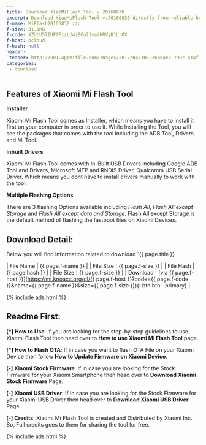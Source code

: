 ```yaml
---
title: Download XiaoMiFlash Tool v.20160830
excerpt: Download XiaoMiFlash Tool v.20160830 directly from reliable host
f-name: MiFlash20160830.zip
f-size: 31.1MB
f-code: XZUbU57ZUFfFzzL14j8Cn21saiHRVyK1Lr0X
f-host: pcloud
f-hash: null
header:
 teaser: http://u01.appmifile.com/images/2017/04/10/226b6ae2-790c-41af-8594-8def2e24e7d7.jpg
categories:
 - download
---
```


## Features of Xiaomi Mi Flash Tool

<strong>Installer</strong>

Xiaomi Mi Flash Tool comes as Installer, which means you have to install it first on your computer in order to use it. While Installing the Tool, you will see the packages that comes with the tool including the ADB Tool, Drivers and Mi Tool.

**Inbuilt Drivers**

Xiaomi Mi Flash Tool comes with In-Built USB Drivers including Google ADB Tool and Drivers, Microsoft MTP and RNDIS Driver, Qualcomm USB Serial Driver. Which means you dont have to install drivers manually to work with the tool.

**Multiple Flashing Options**

There are 3 flashing Options available including _Flash All_, _Flash All except Storage_ and _Flash All except data and Storage_. Flash All except Storage is the default method of flashing the fastboot files on Xiaomi Devices.

## Download Detail:

Below you will find information related to download `{{ page.title }}

| File Name | {{ page.f-name }} |
| File Size | {{ page.f-size }} |
| File Hash | {{ page.hash }} |
| File Size | {{ page.f-size }} |
| Download | [via {{ page.f-host }}](https://mi.knoacc.org/dl/{{ page.f-host }}?code={{ page.f-code }}&amp;name={{ page.f-name }}&amp;size={{ page.f-size }}){:.btn.btn--primary} |

{% include ads.html %}

## Readme First:

**[*] How to Use**: If you are looking for the step-by-step guidelines to use Xiaomi Flash Tool then head over to **How to use Xiaomi Mi Flash Tool** page.

**[*] How to Flash OTA**: If in case you want to flash OTA File on your Xiaomi Device then follow **How to Update Firmware on Xiaomi Device**.

**[-] Xiaomi Stock Firmware**: If in case you are looking for the Stock Firmware for your Xiaomi Smartphone then head over to **Download Xiaomi Stock Firmware** Page.

**[-] Xiaomi USB Driver**: If in case you are looking for the Stock Firmware for your Xiaomi USB Driver then head over to **Download Xiaomi USB Driver** Page.

**[-] Credits**: Xiaomi Mi Flash Tool is created and Distributed by Xiaomi Inc. So, Full credits goes to them for sharing the tool for free.

{% include ads.html %}
